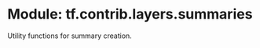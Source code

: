 <div itemscope itemtype="http://developers.google.com/ReferenceObject">
<meta itemprop="name" content="tf.contrib.layers.summaries" />
<meta itemprop="path" content="Stable" />
</div>

# Module: tf.contrib.layers.summaries

Utility functions for summary creation.

<!-- Placeholder for "Used in" -->



